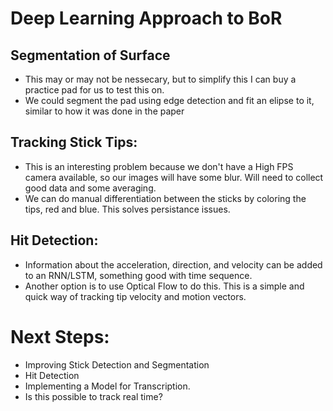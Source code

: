 # Deep Learning Approach to BoR

## Segmentation of Surface
- This may or may not be nessecary, but to simplify this I can buy a practice pad for us to test this on.
- We could segment the pad using edge detection and fit an elipse to it, similar to how it was done in the paper

## Tracking Stick Tips: 
- This is an interesting problem because we don't have a High FPS camera available, so our images will have some blur. Will need to collect good data and some averaging.
- We can do manual differentiation between the sticks by coloring the tips, red and blue. This solves persistance issues.

## Hit Detection:
- Information about the acceleration, direction, and velocity can be added to an RNN/LSTM, something good with time sequence.
- Another option is to use Optical Flow to do this.  This is a simple and quick way of tracking tip velocity and motion vectors. 

# Next Steps:
- Improving Stick Detection and Segmentation
- Hit Detection
- Implementing a Model for Transcription.
- Is this possible to track real time?